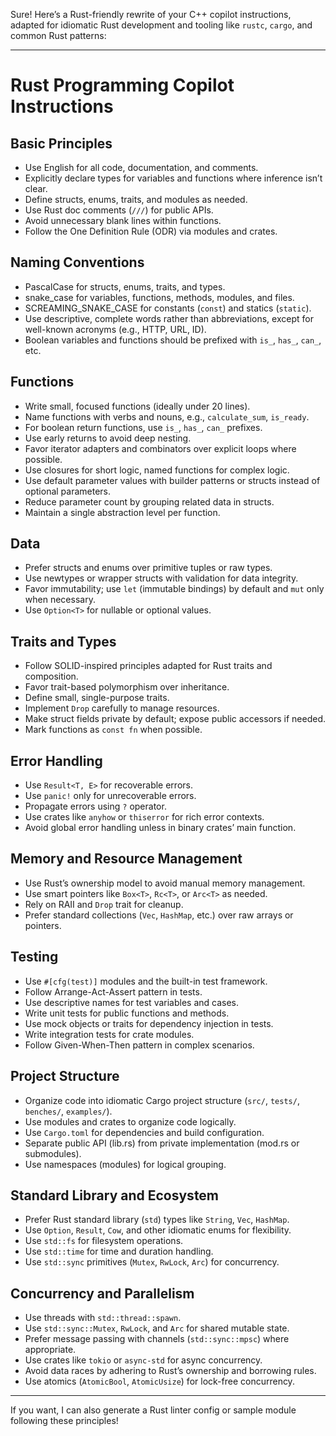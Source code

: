 Sure! Here’s a Rust-friendly rewrite of your C++ copilot instructions, adapted for idiomatic Rust development and tooling like `rustc`, `cargo`, and common Rust patterns:

---

# Rust Programming Copilot Instructions

## Basic Principles

* Use English for all code, documentation, and comments.
* Explicitly declare types for variables and functions where inference isn’t clear.
* Define structs, enums, traits, and modules as needed.
* Use Rust doc comments (`///`) for public APIs.
* Avoid unnecessary blank lines within functions.
* Follow the One Definition Rule (ODR) via modules and crates.

## Naming Conventions

* PascalCase for structs, enums, traits, and types.
* snake\_case for variables, functions, methods, modules, and files.
* SCREAMING\_SNAKE\_CASE for constants (`const`) and statics (`static`).
* Use descriptive, complete words rather than abbreviations, except for well-known acronyms (e.g., HTTP, URL, ID).
* Boolean variables and functions should be prefixed with `is_`, `has_`, `can_`, etc.

## Functions

* Write small, focused functions (ideally under 20 lines).
* Name functions with verbs and nouns, e.g., `calculate_sum`, `is_ready`.
* For boolean return functions, use `is_`, `has_`, `can_` prefixes.
* Use early returns to avoid deep nesting.
* Favor iterator adapters and combinators over explicit loops where possible.
* Use closures for short logic, named functions for complex logic.
* Use default parameter values with builder patterns or structs instead of optional parameters.
* Reduce parameter count by grouping related data in structs.
* Maintain a single abstraction level per function.

## Data

* Prefer structs and enums over primitive tuples or raw types.
* Use newtypes or wrapper structs with validation for data integrity.
* Favor immutability; use `let` (immutable bindings) by default and `mut` only when necessary.
* Use `Option<T>` for nullable or optional values.

## Traits and Types

* Follow SOLID-inspired principles adapted for Rust traits and composition.
* Favor trait-based polymorphism over inheritance.
* Define small, single-purpose traits.
* Implement `Drop` carefully to manage resources.
* Make struct fields private by default; expose public accessors if needed.
* Mark functions as `const fn` when possible.

## Error Handling

* Use `Result<T, E>` for recoverable errors.
* Use `panic!` only for unrecoverable errors.
* Propagate errors using `?` operator.
* Use crates like `anyhow` or `thiserror` for rich error contexts.
* Avoid global error handling unless in binary crates’ main function.

## Memory and Resource Management

* Use Rust’s ownership model to avoid manual memory management.
* Use smart pointers like `Box<T>`, `Rc<T>`, or `Arc<T>` as needed.
* Rely on RAII and `Drop` trait for cleanup.
* Prefer standard collections (`Vec`, `HashMap`, etc.) over raw arrays or pointers.

## Testing

* Use `#[cfg(test)]` modules and the built-in test framework.
* Follow Arrange-Act-Assert pattern in tests.
* Use descriptive names for test variables and cases.
* Write unit tests for public functions and methods.
* Use mock objects or traits for dependency injection in tests.
* Write integration tests for crate modules.
* Follow Given-When-Then pattern in complex scenarios.

## Project Structure

* Organize code into idiomatic Cargo project structure (`src/`, `tests/`, `benches/`, `examples/`).
* Use modules and crates to organize code logically.
* Use `Cargo.toml` for dependencies and build configuration.
* Separate public API (lib.rs) from private implementation (mod.rs or submodules).
* Use namespaces (modules) for logical grouping.

## Standard Library and Ecosystem

* Prefer Rust standard library (`std`) types like `String`, `Vec`, `HashMap`.
* Use `Option`, `Result`, `Cow`, and other idiomatic enums for flexibility.
* Use `std::fs` for filesystem operations.
* Use `std::time` for time and duration handling.
* Use `std::sync` primitives (`Mutex`, `RwLock`, `Arc`) for concurrency.

## Concurrency and Parallelism

* Use threads with `std::thread::spawn`.
* Use `std::sync::Mutex`, `RwLock`, and `Arc` for shared mutable state.
* Prefer message passing with channels (`std::sync::mpsc`) where appropriate.
* Use crates like `tokio` or `async-std` for async concurrency.
* Avoid data races by adhering to Rust’s ownership and borrowing rules.
* Use atomics (`AtomicBool`, `AtomicUsize`) for lock-free concurrency.

---

If you want, I can also generate a Rust linter config or sample module following these principles!
